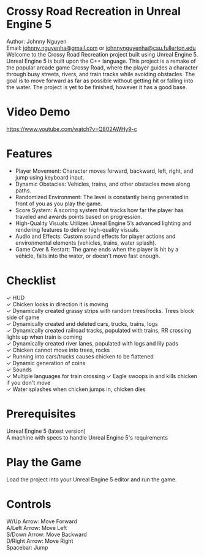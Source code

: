 # Crossy Road Recreation in Unreal Engine 5
Author: Johnny Nguyen  
Email: johnny.nguyenha@gmail.com or johnnynguyenha@csu.fullerton.edu  
Welcome to the Crossy Road Recreation project built using Unreal Engine 5. Unreal Engine 5 is built upon the C++ language. This project is a remake of the popular arcade game Crossy Road, where the player guides a character through busy streets, rivers, and train tracks while avoiding obstacles. The goal is to move forward as far as possible without getting hit or falling into the water. The project is yet to be finished, however it has a good base.

# Video Demo
https://www.youtube.com/watch?v=Q802AWHy9-c

# Features
- Player Movement: Character moves forward, backward, left, right, and jump using keyboard input.  
- Dynamic Obstacles: Vehicles, trains, and other obstacles move along paths.  
- Randomized Environment: The level is constantly being generated in front of you as you play the game.  
- Score System: A scoring system that tracks how far the player has traveled and awards points based on progression.  
- High-Quality Visuals: Utilizes Unreal Engine 5’s advanced lighting and rendering features to deliver high-quality visuals.  
- Audio and Effects: Custom sound effects for player actions and environmental elements (vehicles, trains, water splash).  
- Game Over & Restart: The game ends when the player is hit by a vehicle, falls into the water, or doesn't move fast enough.  

# Checklist
✓ HUD  
✓ Chicken looks in direction it is moving  
✓ Dynamically created grassy strips with random trees/rocks. Trees block side of game  
✓ Dynamically created and deleted cars, trucks, trains, logs  
✓ Dynamically created railroad tracks, populated with trains, RR crossing lights up when train is coming  
✓ Dynamically created river lanes, populated with logs and lily pads  
✓ Chicken cannot move into trees, rocks  
✓ Running into cars/trucks causes chicken to be flattened  
✓ Dynamic generation of coins  
✓ Sounds  
✓ Multiple languages for train crossing
✓ Eagle swoops in and kills chicken if you don't move  
✓ Water splashes when chicken jumps in, chicken dies  

# Prerequisites
Unreal Engine 5 (latest version)  
A machine with  specs to handle Unreal Engine 5's requirements  

# Play the Game
Load the project into your Unreal Engine 5 editor and run the game.

# Controls
W/Up Arrow: Move Forward  
A/Left Arrow: Move Left  
S/Down Arrow: Move Backward  
D/Right Arrow: Move Right  
Spacebar: Jump  
